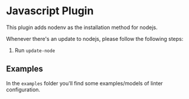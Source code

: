 # Javascript Plugin

This plugin adds nodenv as the installation method for nodejs.

Whenever there's an update to nodejs, please follow the following steps:

1. Run `update-node`

## Examples

In the `examples` folder you'll find some examples/models of linter configuration.
